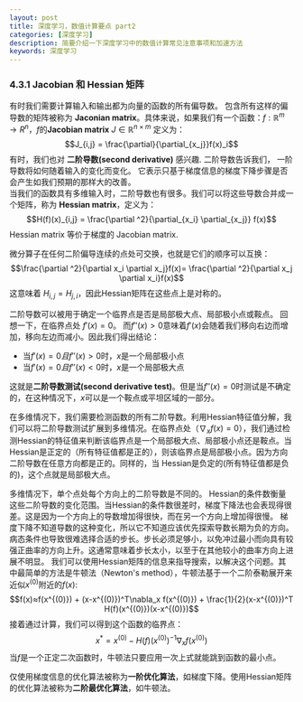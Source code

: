 ```yaml
---
layout: post
title: 深度学习，数值计算要点 part2
categories: [深度学习]
description: 简要介绍一下深度学习中的数值计算常见注意事项和加速方法
keywords: 深度学习
---
```


<head>
    <script src="https://cdn.mathjax.org/mathjax/latest/MathJax.js?config=TeX-AMS-MML_HTMLorMML" type="text/javascript"></script>
    <script type="text/x-mathjax-config">
        MathJax.Hub.Config({
            tex2jax: {
            skipTags: ['script', 'noscript', 'style', 'textarea', 'pre'],
            inlineMath: [['$','$']]
            }
        });
    </script>
</head>

### 4.3.1 Jacobian 和 Hessian 矩阵

有时我们需要计算输入和输出都为向量的函数的所有偏导数。 包含所有这样的偏导数的矩阵被称为 **Jaconian matrix**。具体来说，如果我们有一个函数：$f:\mathbb R^m \rightarrow R^n$，$f$的**Jacobian matrix** $J∈\mathbb R^{n×m}$ 定义为：
$$J_{i,j} = \frac{\partial}{\partial_{x_j}}f(x)_i$$
有时，我们也对 **二阶导数(second derivative)** 感兴趣. 二阶导数告诉我们， 一阶导数将如何随着输入的变化而变化。 它表示只基于梯度信息的梯度下降步骤是否会产生如我们预期的那样大的改善。   
当我们的函数具有多维输入时，二阶导数也有很多。我们可以将这些导数合并成一个矩阵，称为 **Hessian matrix**，定义为：
$$H(f)(x)_{i,j} = \frac{\partial ^2}{\partial_{x_i} \partial_{x_j}} f(x)$$
Hessian matrix 等价于梯度的 Jacobian matrix.

微分算子在任何二阶偏导连续的点处可交换，也就是它们的顺序可以互换：
$$\frac{\partial ^2}{\partial x_i \partial x_j}f(x)= \frac{\partial ^2}{\partial x_j \partial x_i}f(x)$$
这意味着 $H_{i,j} = H_{j,i}$，因此Hessian矩阵在这些点上是对称的。

二阶导数可以被用于确定一个临界点是否是局部极大点、局部极小点或鞍点。 回想一下，在临界点处 $f'(x) = 0$。 而$f''(x) > 0$意味着$f'(x)$会随着我们移向右边而增加，移向左边而减小。因此我们得出结论：

* 当$f'(x)=0且f''(x)>0$时，$x$是一个局部极小点
* 当$f'(x)=0且f''(x)<0$时，$x$是一个局部极大点

这就是**二阶导数测试(second derivative test)**。但是当$f''(x)=0$时测试是不确定的，在这种情况下，$x$可以是一个鞍点或平坦区域的一部分。

在多维情况下，我们需要检测函数的所有二阶导数。利用Hessian特征值分解，我们可以将二阶导数测试扩展到多维情况。在临界点处（$\nabla_xf(x) = 0$），我们通过检测Hessian的特征值来判断该临界点是一个局部极大点、局部极小点还是鞍点。当Hessian是正定的（所有特征值都是正的），则该临界点是局部极小点。因为方向二阶导数在任意方向都是正的。同样的，当 Hessian是负定的(所有特征值都是负的)，这个点就是局部极大点。

多维情况下，单个点处每个方向上的二阶导数是不同的。 Hessian的条件数衡量这些二阶导数的变化范围。当Hessian的条件数很差时，梯度下降法也会表现得很差。这是因为一个方向上的导数增加得很快，而在另一个方向上增加得很慢。 梯度下降不知道导数的这种变化，所以它不知道应该优先探索导数长期为负的方向。病态条件也导致很难选择合适的步长。步长必须足够小，以免冲过最小而向具有较强正曲率的方向上升。这通常意味着步长太小，以至于在其他较小的曲率方向上进展不明显。
我们可以使用Hessian矩阵的信息来指导搜索，以解决这个问题。其中最简单的方法是牛顿法（Newton's method），牛顿法基于一个二阶泰勒展开来近似$x^{(0)}$附近的$f(x)$:
$$f(x)≈f(x^{(0)}) + (x-x^{(0)})^T\nabla_x f(x^{(0)}) + \frac{1}{2}(x-x^{(0)})^T H(f)(x^{(0)})(x-x^{(0)})$$
接着通过计算，我们可以得到这个函数的临界点：
$$x^* = x^{(0)} - H(f)(x^{(0)})^{-1}\nabla_xf(x^{(0)})$$
当$f$是一个正定二次函数时，牛顿法只要应用一次上式就能跳到函数的最小点。

仅使用梯度信息的优化算法被称为**一阶优化算法**，如梯度下降。使用Hessian矩阵的优化算法被称为**二阶最优化算法**，如牛顿法。

